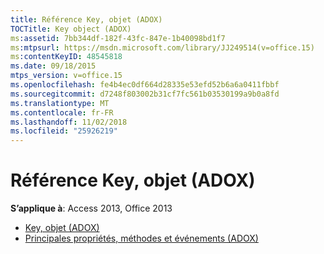 ```yaml
---
title: Référence Key, objet (ADOX)
TOCTitle: Key object (ADOX)
ms:assetid: 7bb344df-182f-43fc-847e-1b40098bd1f7
ms:mtpsurl: https://msdn.microsoft.com/library/JJ249514(v=office.15)
ms:contentKeyID: 48545818
ms.date: 09/18/2015
mtps_version: v=office.15
ms.openlocfilehash: fe4b4ec0df664d28335e53efd52b6a6a0411fbbf
ms.sourcegitcommit: d7248f803002b31cf7fc561b03530199a9b0a8fd
ms.translationtype: MT
ms.contentlocale: fr-FR
ms.lasthandoff: 11/02/2018
ms.locfileid: "25926219"
---
```

# <a name="key-object-adox-reference"></a>Référence Key, objet (ADOX)

**S’applique à**: Access 2013, Office 2013

- [Key, objet (ADOX)](key-object-adox.md)
- [Principales propriétés, méthodes et événements (ADOX)](key-properties-methods-and-events-adox.md)

